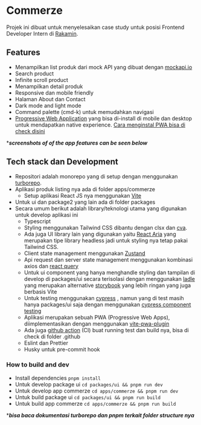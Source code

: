 # Commerze

Projek ini dibuat untuk menyelesaikan case study untuk posisi Frontend Developer Intern di [Rakamin](https://www.rakamin.com/).

## Features

- Menampilkan list produk dari mock API yang dibuat dengan [mockapi.io](https://mockapi.io/)
- Search product
- Infinite scroll product
- Menampilkan detail produk
- Responsive dan mobile friendly
- Halaman About dan Contact
- Dark mode and light mode
- Command palette (cmd-k) untuk memudahkan navigasi
- [Progressive Web Application](https://web.dev/what-are-pwas/) yang bisa di-install di mobile dan desktop untuk mendapatkan native experience. [Cara menginstal PWA bisa di check disini](https://support.google.com/chrome/answer/9658361?hl=en&co=GENIE.Platform=Desktop)

\***_screenshots of of the app features can be seen below_**

## Tech stack dan Development

- Repositori adalah monorepo yang di setup dengan menggunakan [turborepo](https://turbo.build/repo/docs).
- Aplikasi produk listing nya ada di folder apps/commerze
  - Setup aplikasi React JS nya menggunakan [Vite](https://vitejs.dev/)
- Untuk ui dan package2 yang lain ada di folder packages
- Secara umum berikut adalah library/teknologi utama yang digunakan untuk develop aplikasi ini
  - Typescript
  - Styling menggunakan Tailwind CSS dibantu dengan clsx dan [cva](https://www.npmjs.com/package/class-variance-authority).
  - Ada juga UI library lain yang digunakan yaitu [React Aria](https://react-spectrum.adobe.com/react-aria/) yang merupakan tipe library headless jadi untuk styling nya tetap pakai Tailwind CSS.
  - Client state management menggunakan [Zustand](https://github.com/pmndrs/zustand)
  - Api request dan server state management menggunakan kombinasi axios dan [react query](https://react-query-v3.tanstack.com/)
  - Untuk ui component yang hanya menghandle styling dan tampilan di develop di packages/ui secara terisolasi dengan menggunakan [ladle](https://ladle.dev/) yang merupakan alternative [storybook](https://storybook.js.org/) yang lebih ringan yang juga berbasis Vite
  - Untuk testing menggunakan [cypress](https://www.cypress.io/) , namun yang di test masih hanya packages/ui saja dengan menggunakan [cypress component testing](https://docs.cypress.io/guides/component-testing/overview)
  - Aplikasi merupakan sebuah PWA (Progressive Web Apps), diimplementasikan dengan menggunakan [vite-pwa-plugin](https://github.com/vite-pwa/vite-plugin-pwa)
  - Ada juga [github action](https://github.com/features/actions) (CI) buat running test dan build nya, bisa di check di folder .github
  - Eslint dan Prettier
  - Husky untuk pre-commit hook

### How to build and dev

- Install dependencies
  `pnpm install`
- Untuk develop package ui
  `cd packages/ui && pnpm run dev`
- Untuk develop app commerze
  `cd apps/commerze && pnpm run dev`
- Untuk build package ui
  `cd packages/ui && pnpm run build`
- Untuk build app commerze
  `cd apps/commerze && pnpm run build`

\***_bisa baca dokumentasi turborepo dan pnpm terkait folder structure nya_**
